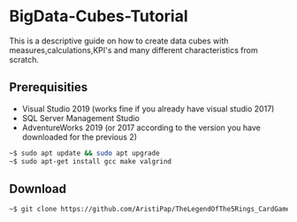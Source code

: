 # BigData-Cubes-Tutorial

This is a descriptive guide on how to create data cubes with measures,calculations,KPI's and many different characteristics from scratch.

## Prerequisities
-	Visual Studio 2019 (works fine if you already have visual studio 2017)
-	SQL Server Management Studio
-	AdventureWorks 2019 (or 2017 according to the version you have downloaded for the previous 2)
```bash
~$ sudo apt update && sudo apt upgrade
~$ sudo apt-get install gcc make valgrind
```

## Download 

```bash
~$ git clone https://github.com/AristiPap/TheLegendOfThe5Rings_CardGame
```
